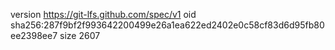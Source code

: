 version https://git-lfs.github.com/spec/v1
oid sha256:287f9bf2f993642200499e26a1ea622ed2402e0c58cf83d6d95fb80ee2398ee7
size 2607
